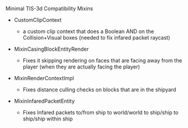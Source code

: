 Minimal TIS-3d Compatibility Mixins

- CustomClipContext
    - a custom clip context that does a Boolean AND on the Collision+Visual
      boxes
      (needed to fix infared packet raycast)

- MixinCasingBlockEntityRender
    - Fixes it skipping rendering on faces that are facing away from the player
      (when they are actually facing the player)
- MixinRenderContextImpl
    - Fixes distance culling checks on blocks that are in the shipyard
- MixinInfaredPacketEntity
    - Fixes Infared packets to/from ship to world/world to ship/ship to
      ship/ship within ship
